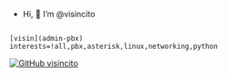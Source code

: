 - Hi, 👋 I’m @visincito



```

[visin](admin-pbx)
interests=!all,pbx,asterisk,linux,networking,python

``` 


[![GitHub visincito](https://img.shields.io/github/followers/visincito?label=follow&style=social)](https://github.com/visincito)
